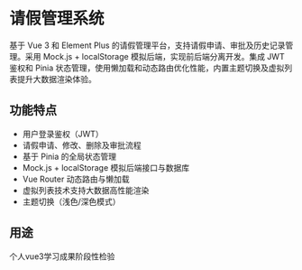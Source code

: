 # 请假管理系统

基于 Vue 3 和 Element Plus 的请假管理平台，支持请假申请、审批及历史记录管理。采用 Mock.js + localStorage 模拟后端，实现前后端分离开发。集成 JWT 鉴权和 Pinia 状态管理，使用懒加载和动态路由优化性能，内置主题切换及虚拟列表提升大数据渲染体验。

## 功能特点

- 用户登录鉴权（JWT）
- 请假申请、修改、删除及审批流程
- 基于 Pinia 的全局状态管理
- Mock.js + localStorage 模拟后端接口与数据库
- Vue Router 动态路由与懒加载
- 虚拟列表技术支持大数据高性能渲染
- 主题切换（浅色/深色模式）

## 用途

个人vue3学习成果阶段性检验
